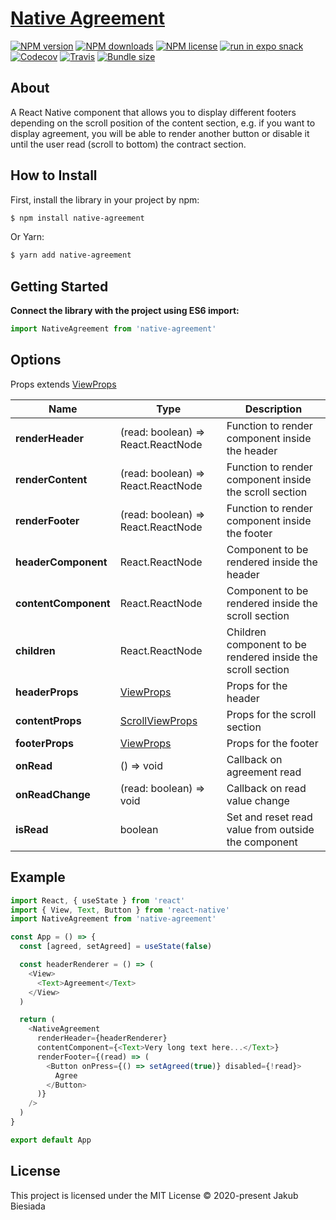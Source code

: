 # [Native Agreement](https://github.com/native-ly/native-agreement)

[![NPM version](https://flat.badgen.net/npm/v/native-agreement)](https://www.npmjs.com/package/native-agreement)
[![NPM downloads](https://flat.badgen.net/npm/dm/native-agreement)](https://www.npmjs.com/package/native-agreement)
[![NPM license](https://flat.badgen.net/npm/license/native-agreement)](https://www.npmjs.com/package/native-agreement)
[![run in expo snack](https://img.shields.io/badge/Run%20in%20Snack-4630EB?style=flat-square&logo=EXPO&labelColor=FFF&logoColor=000)](https://snack.expo.io/@jbiesiada/native-agreement)
[![Codecov](https://flat.badgen.net/codecov/c/github/native-ly/native-agreement)](https://codecov.io/gh/native-ly/native-agreement)
[![Travis](https://flat.badgen.net/travis/native-ly/native-agreement)](https://app.travis-ci.com/github/native-ly/native-agreement)
[![Bundle size](https://flat.badgen.net/packagephobia/install/native-agreement)](https://packagephobia.com/result?p=native-agreement)

## About

A React Native component that allows you to display different footers depending on the scroll position of the content section, e.g. if you want to display agreement, you will be able to render another button or disable it until the user read (scroll to bottom) the contract section.

## How to Install

First, install the library in your project by npm:

```sh
$ npm install native-agreement
```

Or Yarn:

```sh
$ yarn add native-agreement
```

## Getting Started

**Connect the library with the project using ES6 import:**

```js
import NativeAgreement from 'native-agreement'
```

## Options

Props extends [ViewProps](https://reactnative.dev/docs/view#props)

<!-- TODO add defaults -->

| Name                 | Type                                                             | Description                                                 |
| -------------------- | ---------------------------------------------------------------- | ----------------------------------------------------------- |
| **renderHeader**     | (read: boolean) => React.ReactNode                               | Function to render component inside the header              |
| **renderContent**    | (read: boolean) => React.ReactNode                               | Function to render component inside the scroll section      |
| **renderFooter**     | (read: boolean) => React.ReactNode                               | Function to render component inside the footer              |
| **headerComponent**  | React.ReactNode                                                  | Component to be rendered inside the header                  |
| **contentComponent** | React.ReactNode                                                  | Component to be rendered inside the scroll section          |
| **children**         | React.ReactNode                                                  | Children component to be rendered inside the scroll section |
| **headerProps**      | [ViewProps](https://reactnative.dev/docs/view#props)             | Props for the header                                        |
| **contentProps**     | [ScrollViewProps](https://reactnative.dev/docs/scrollview#props) | Props for the scroll section                                |
| **footerProps**      | [ViewProps](https://reactnative.dev/docs/view#props)             | Props for the footer                                        |
| **onRead**           | () => void                                                       | Callback on agreement read                                  |
| **onReadChange**     | (read: boolean) => void                                          | Callback on read value change                               |
| **isRead**           | boolean                                                          | Set and reset read value from outside the component         |

## Example

```js
import React, { useState } from 'react'
import { View, Text, Button } from 'react-native'
import NativeAgreement from 'native-agreement'

const App = () => {
  const [agreed, setAgreed] = useState(false)

  const headerRenderer = () => (
    <View>
      <Text>Agreement</Text>
    </View>
  )

  return (
    <NativeAgreement
      renderHeader={headerRenderer}
      contentComponent={<Text>Very long text here...</Text>}
      renderFooter={(read) => (
        <Button onPress={() => setAgreed(true)} disabled={!read}>
          Agree
        </Button>
      )}
    />
  )
}

export default App
```

## License

This project is licensed under the MIT License © 2020-present Jakub Biesiada
